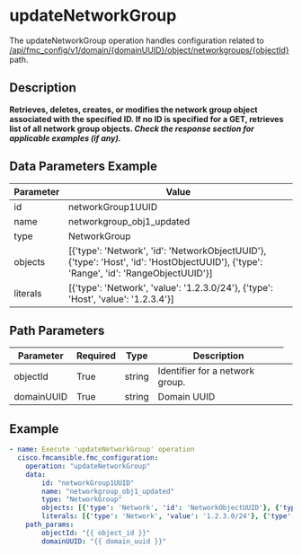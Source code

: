 # updateNetworkGroup

The updateNetworkGroup operation handles configuration related to [/api/fmc_config/v1/domain/{domainUUID}/object/networkgroups/{objectId}](/paths//api/fmc_config/v1/domain/{domain_uuid}/object/networkgroups/{object_id}.md) path.&nbsp;
## Description
**Retrieves, deletes, creates, or modifies the network group object associated with the specified ID. If no ID is specified for a GET, retrieves list of all network group objects. _Check the response section for applicable examples (if any)._**

## Data Parameters Example
| Parameter | Value |
| --------- | -------- |
| id | networkGroup1UUID |
| name | networkgroup_obj1_updated |
| type | NetworkGroup |
| objects | [{'type': 'Network', 'id': 'NetworkObjectUUID'}, {'type': 'Host', 'id': 'HostObjectUUID'}, {'type': 'Range', 'id': 'RangeObjectUUID'}] |
| literals | [{'type': 'Network', 'value': '1.2.3.0/24'}, {'type': 'Host', 'value': '1.2.3.4'}] |

## Path Parameters
| Parameter | Required | Type | Description |
| --------- | -------- | ---- | ----------- |
| objectId | True | string <td colspan=3> Identifier for a network group. |
| domainUUID | True | string <td colspan=3> Domain UUID |

## Example
```yaml
- name: Execute 'updateNetworkGroup' operation
  cisco.fmcansible.fmc_configuration:
    operation: "updateNetworkGroup"
    data:
        id: "networkGroup1UUID"
        name: "networkgroup_obj1_updated"
        type: "NetworkGroup"
        objects: [{'type': 'Network', 'id': 'NetworkObjectUUID'}, {'type': 'Host', 'id': 'HostObjectUUID'}, {'type': 'Range', 'id': 'RangeObjectUUID'}]
        literals: [{'type': 'Network', 'value': '1.2.3.0/24'}, {'type': 'Host', 'value': '1.2.3.4'}]
    path_params:
        objectId: "{{ object_id }}"
        domainUUID: "{{ domain_uuid }}"

```